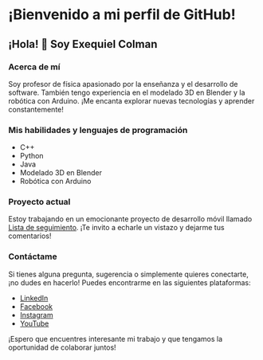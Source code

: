 # ¡Bienvenido a mi perfil de GitHub!

## ¡Hola! 👋 Soy Exequiel Colman

### Acerca de mí
Soy profesor de física apasionado por la enseñanza y el desarrollo de software. También tengo experiencia en el modelado 3D en Blender y la robótica con Arduino. ¡Me encanta explorar nuevas tecnologías y aprender constantemente!

### Mis habilidades y lenguajes de programación

- C++
- Python
- Java
- Modelado 3D en Blender
- Robótica con Arduino

### Proyecto actual
Estoy trabajando en un emocionante proyecto de desarrollo móvil llamado [Lista de seguimiento](https://play.google.com/store/apps/details?id=com.atrapados.ordenapp). ¡Te invito a echarle un vistazo y dejarme tus comentarios!

### Contáctame
Si tienes alguna pregunta, sugerencia o simplemente quieres conectarte, ¡no dudes en hacerlo! Puedes encontrarme en las siguientes plataformas:

- [LinkedIn](https://www.linkedin.com/in/caexequiel/)
- [Facebook](https://www.facebook.com/caexequiel)
- [Instagram](https://www.instagram.com/caexequielo.o/)
- [YouTube](https://www.youtube.com/channel/UCHGMLG-lRmL5ixbbRNYFh_Q)

¡Espero que encuentres interesante mi trabajo y que tengamos la oportunidad de colaborar juntos!

